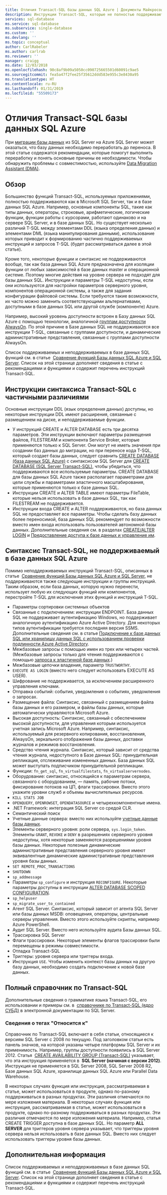 ```yaml
---
title: Отличия Transact-SQL базы данных SQL Azure | Документы Майкрософт
description: Инструкции Transact-SQL, которые не полностью поддерживаются в базе данных SQL Azure
services: sql-database
ms.service: sql-database
ms.subservice: single-database
ms.custom: ''
ms.devlang: ''
ms.topic: conceptual
author: CarlRabeler
ms.author: carlrab
ms.reviewer: ''
manager: craigg
ms.date: 12/03/2018
ms.openlocfilehash: 90c8af9b09a5050cc090725665501d60091c9ae5
ms.sourcegitcommit: fea5a47f2fee25f35612ddd583e955c3e8430a95
ms.translationtype: HT
ms.contentlocale: ru-RU
ms.lasthandoff: 01/31/2019
ms.locfileid: "55509173"
---
```

# <a name="resolving-transact-sql-differences-during-migration-to-sql-database"></a>Отличия Transact-SQL базы данных SQL Azure

При [миграции базы данных](sql-database-cloud-migrate.md) из SQL Server на Azure SQL Server может оказаться, что базу данных необходимо переработать до переноса. В этой статье содержатся рекомендации, которые помогут выполнить переработку и понять основные причины ее необходимости. Чтобы обнаружить проблемы с совместимостью, используйте [Data Migration Assistant (DMA)](https://www.microsoft.com/download/details.aspx?id=53595).

## <a name="overview"></a>Обзор

Большинство функций Transact-SQL, используемых приложениями, полностью поддерживаются как в Microsoft SQL Server, так и в базе данных SQL Azure. Например, основные компоненты SQL, такие как типы данных, операторы, строковые, арифметические, логические функции, функции работы с курсорами, работают одинаково и на сервере SQL Server, и в базе данных SQL. Но существует несколько различий T-SQL между элементами DDL (языка определения данных) и элементами DML (языка манипулирования данными), использование которых приводит к формированию частично поддерживаемых инструкций и запросов T-SQL (будет рассматриваться далее в этой статье).

Кроме того, некоторые функции и синтаксис не поддерживаются вообще, так как база данных SQL Azure предназначена для изоляции функции от любых зависимостей в базе данных master и операционной системе. Поэтому многие действия на уровне сервера не подходят для базы данных SQL. Инструкции и параметры T-SQL недоступны, если они используются для настройки параметров серверного уровня, компонентов операционной системы, а также для задания конфигурации файловой системы. Если требуются такие возможности, их часто можно заменить соответствующими альтернативами, доступными в базе данных SQL или другой службе (компоненте) Azure.

Например, высокий уровень доступности встроен в Базу данных SQL Azure с помощью технологии, аналогичной [группам доступности AlwaysOn](https://docs.microsoft.com/sql/database-engine/availability-groups/windows/always-on-availability-groups-sql-server). По этой причине в Базе данных SQL не поддерживаются все инструкции T-SQL, связанные с группами доступности, и динамические административные представления, связанные с группами доступности AlwaysOn.

Список поддерживаемых и неподдерживаемых в базе данных SQL функций см. в статье  [Сравнение функций Базы данных SQL Azure и SQL Server](sql-database-features.md). Список на этой странице дополняет сведения в статье с рекомендациями и функциями и содержит перечень инструкций Transact-SQL.

## <a name="transact-sql-syntax-statements-with-partial-differences"></a>Инструкции синтаксиса Transact-SQL с частичными различиями

Основные инструкции DDL (язык определения данных) доступны, но некоторые инструкции DDL имеют расширения, связанные с размещением на диске, и неподдерживаемые функции.

- У инструкций CREATE и ALTER DATABASE есть три десятка параметров. Эти инструкции включают параметры размещения файлов, FILESTREAM и компонента Service Broker, которые применяются только к SQL Server. Они могут не иметь значения при создании баз данных до миграции, но при переносе кода T-SQL, который создает базы данных, следует сравнить [CREATE DATABASE (база данных SQL Azure)](https://msdn.microsoft.com/library/dn268335.aspx) с синтаксисом SQL Server для [CREATE DATABASE (SQL Server Transact-SQL)](https://msdn.microsoft.com/library/ms176061.aspx), чтобы убедиться, что поддерживаются все используемые параметры. CREATE DATABASE для базы данных SQL Azure также располагает параметрами для цели службы и параметрами эластичного масштабирования, которые применяются только к базе данных SQL.
- Инструкции CREATE и ALTER TABLE имеют параметры FileTable, которые нельзя использовать в базе данных SQL, так как FILESTREAM не поддерживается.
- Инструкции входа CREATE и ALTER поддерживаются, но база данных SQL не предоставляет все параметры. Чтобы сделать базу данных более переносимой, база данных SQL рекомендует по возможности вместо имен входа использовать пользователей автономной базы данных. Дополнительные сведения см. в разделах [CREATE/ALTER LOGIN](https://msdn.microsoft.com/library/ms189828.aspx) и [Предоставление доступа к базе данных и управление им](sql-database-manage-logins.md).

## <a name="transact-sql-syntax-not-supported-in-azure-sql-database"></a>Синтаксис Transact-SQL, не поддерживаемый в базе данных SQL Azure

Помимо неподдерживаемых инструкций Transact-SQL, описанных в статье  [Сравнение функций Базы данных SQL Azure и SQL Server](sql-database-features.md), не поддерживаются также следующие инструкции и группы инструкций. Таким образом, если база данных, которую нужно перенести, использует любую их следующих функций или компонентов, перестройте T-SQL для исключения этих функций и инструкций T-SQL.

- Параметры сортировки системных объектов
- Связанные с подключением: инструкции ENDPOINT. База данных SQL не поддерживает аутентификацию Windows, но поддерживает аналогичную аутентификацию Azure Active Directory. Для некоторых типов аутентификации требуется последняя версия SSMS. Дополнительные сведения см. в статье [Подключение к базе данных SQL или хранилищу данных SQL c использованием проверки подлинности Azure Active Directory](sql-database-aad-authentication.md).
- Межбазовые запросы с помощью имен из трех или четырех частей. (Межбазовые запросы только для чтения поддерживаются с помощью [запроса к эластичной базе данных](sql-database-elastic-query-overview.md).)
- Межбазовые цепочки владения, параметр `TRUSTWORTHY`.
- `EXECUTE AS LOGIN` (вместо него следует использовать EXECUTE AS USER).
- Шифрование не поддерживается, за исключением расширенного управления ключами.
- Отправка событий: события, уведомления о событиях, уведомления о запросах.
- Размещение файла: Синтаксис, связанный с размещением файла базы данных и его размером, и файлы базы данных, которые автоматически управляются Microsoft Azure.
- Высокая доступность: Синтаксис, связанный с обеспечением высокой доступности, для управления которым используется учетная запись Microsoft Azure. Например, синтаксис, используемый для резервного копирования, восстановления, AlwaysOn, зеркального отображения базы данных, доставки журналов и режимов восстановления.
- Средство чтения журнала. Синтаксис, который зависит от средства чтения журнала, недоступного в Базе данных SQL: принудительная репликация, отслеживание измененных данных. База данных SQL может выступать подписчиком принудительной репликации.
- Функции: `fn_get_sql`, `fn_virtualfilestats`, `fn_virtualservernodes`.
- Оборудование: синтаксис, относящийся к параметрам сервера, связанного с оборудованием, — память, рабочие потоки, фиксирование потоков на ЦП, флаги трассировки. Вместо этого укажите уровни служб и объемы вычислительных ресурсов.
- `KILL STATS JOB`
- `OPENQUERY`, `OPENROWSET`, `OPENDATASOURCE` и четырехкомпонентные имена.
- .NET Framework: интеграция SQL Server со средой CLR.
- Семантический поиск
- Учетные данные сервера: вместо них используйте [учетные данные базы данных](https://msdn.microsoft.com/library/mt270260.aspx).
- Элементы серверного уровня: роли сервера, `sys.login_token`. Элементы `GRANT`, `REVOKE` и `DENY` в разрешениях серверного уровня недоступны, хотя некоторые заменяются разрешениями уровня базы данных. Некоторые полезные динамические административные представления серверного уровня имеют эквивалентные динамические административные представления уровня базы данных.
- `SET REMOTE_PROC_TRANSACTIONS`
- `SHUTDOWN`
- `sp_addmessage`
- Параметры `sp_configure` и инструкция `RECONFIGURE`. Некоторые параметры доступны в инструкции [ALTER DATABASE SCOPED CONFIGURATION](https://msdn.microsoft.com/library/mt629158.aspx).
- `sp_helpuser`
- `sp_migrate_user_to_contained`
- Агент SQL Server. Синтаксис, который зависит от агента SQL Server или базы данных MSDB: оповещения, операторы, центральные серверы управления. Вместо этого используйте скрипты, например Azure PowerShell.
- Аудит SQL Server. Вместо него используйте аудита Базы данных SQL.
- Трассировка SQL Server
- Флаги трассировки. Некоторые элементы флагов трассировки были перемещены в режимы совместимости.
- Отладка Transact-SQL
- Триггеры: уровня сервера или триггеры входа.
- Инструкция `USE`. Чтобы изменить контекст базы данных на другую базу данных, необходимо создать подключение к новой базе данных.

## <a name="full-transact-sql-reference"></a>Полный справочник по Transact-SQL

Дополнительные сведения о грамматике языка Transact-SQL, его использовании и примеры см. в  [справочнике по Transact-SQL (ядро СУБД)](https://msdn.microsoft.com/library/bb510741.aspx) в электронной документации по SQL Server.

### <a name="about-the-applies-to-tags"></a>Сведения о тегах "Относится к"

Справочник по Transact-SQL включает в себя статьи, относящиеся к версиям SQL Server с 2008 по текущую. Под заголовком статьи есть панель значков, на которой указаны четыре платформы SQL Server и их применимость. Например, группы доступности появились в SQL Server 2012. Статья  [CREATE AVAILABILITY GROUP (Transact-SQL)](https://msdn.microsoft.com/library/ff878399.aspx) указывает, что эта инструкция применяется в  **SQL Server (начиная с версии 2012)**. Инструкция не применяется в SQL Server 2008, SQL Server 2008 R2, Базе данных SQL Azure, хранилище данных SQL Azure или Parallel Data Warehouse.

В некоторых случаях функция или инструкция, рассматриваемая в статье, может использоваться в продукте, однако по-разному поддерживаться в разных продуктах. Эти различия отмечаются по мере изложения материала. В некоторых случаях функция или инструкция, рассматриваемая в статье, может использоваться в продукте, однако по-разному поддерживаться в разных продуктах. Эти различия отмечаются по мере изложения материала. Например, статья CREATE TRIGGER доступна в базе данных SQL. Но параметр **ALL SERVER** для триггеров уровня сервера указывает, что триггеры уровня сервера нельзя использовать в базе данных SQL. Вместо них следует использовать триггеры уровня базы данных.

## <a name="next-steps"></a>Дополнительная информация

Список поддерживаемых и неподдерживаемых в базе данных SQL функций см. в статье  [Сравнение функций Базы данных SQL Azure и SQL Server](sql-database-features.md). Список на этой странице дополняет сведения в статье с рекомендациями и функциями и содержит перечень инструкций Transact-SQL.
